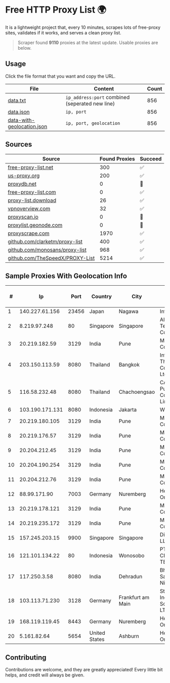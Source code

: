 
# Free HTTP Proxy List 🌍

It is a lightweight project that, every 10 minutes, scrapes lots of free-proxy sites, validates if it works, and serves a clean proxy list.


> Scraper found **9110** proxies at the latest update. Usable proxies are below.

## Usage

Click the file format that you want and copy the URL.


|File|Content|Count|
|----|-------|-----|
|[data.txt](https://raw.githubusercontent.com/themiralay/Proxy-List-World/master/data.txt)|`ip_address:port` combined (seperated new line)|856|
|[data.json](https://raw.githubusercontent.com/themiralay/Proxy-List-World/master/data.json)|`ip, port`|856|
|[data-with-geolocation.json](https://raw.githubusercontent.com/themiralay/Proxy-List-World/master/data-with-geolocation.json)|`ip, port, geolocation`|856|

## Sources

|Source|Found Proxies|Succeed|
|------|-------------|-------|
|[free-proxy-list.net](https://free-proxy-list.net)|300|✅|
|[us-proxy.org](https://www.us-proxy.org)|200|✅|
|[proxydb.net](http://proxydb.net)|0|🚫|
|[free-proxy-list.com](https://free-proxy-list.com/?page=&port=&type%5B%5D=http&type%5B%5D=https&up_time=0&search=Search)|0|✅|
|[proxy-list.download](https://www.proxy-list.download/HTTP)|26|✅|
|[vpnoverview.com](https://vpnoverview.com/privacy/anonymous-browsing/free-proxy-servers)|32|✅|
|[proxyscan.io](https://www.proxyscan.io)|0|🚫|
|[proxylist.geonode.com](https://proxylist.geonode.com/api/proxy-list?limit=300&page=1&sort_by=lastChecked&sort_type=desc&protocols=http,https)|0|🚫|
|[proxyscrape.com](https://api.proxyscrape.com/v2/?request=displayproxies&protocol=http&timeout=10000&country=all&ssl=all&anonymity=all)|1970|✅|
|[github.com/clarketm/proxy-list](https://raw.githubusercontent.com/clarketm/proxy-list/master/proxy-list-raw.txt)|400|✅|
|[github.com/monosans/proxy-list](https://raw.githubusercontent.com/monosans/proxy-list/main/proxies/http.txt)|968|✅|
|[github.com/TheSpeedX/PROXY-List](https://raw.githubusercontent.com/TheSpeedX/PROXY-List/master/http.txt)|5214|✅|


## Sample Proxies With Geolocation Info

|#|Ip|Port|Country|City|Internet Service Provider|
|-|--|----|-------|----|-------------------------|
|1|140.227.61.156|23456|Japan|Nagawa|InfoSphere|
|2|8.219.97.248|80|Singapore|Singapore|Alibaba (US) Technology Co., Ltd.|
|3|20.219.182.59|3129|India|Pune|Microsoft Corporation|
|4|203.150.113.59|8080|Thailand|Bangkok|Internet Thailand Company Ltd.|
|5|116.58.232.48|8080|Thailand|Chachoengsao|CAT Telecom Public Company Limited|
|6|103.190.171.131|8080|Indonesia|Jakarta|WMS|
|7|20.219.180.105|3129|India|Pune|Microsoft Corporation|
|8|20.219.176.57|3129|India|Pune|Microsoft Corporation|
|9|20.204.212.45|3129|India|Pune|Microsoft Corporation|
|10|20.204.190.254|3129|India|Pune|Microsoft Corporation|
|11|20.204.212.76|3129|India|Pune|Microsoft Corporation|
|12|88.99.171.90|7003|Germany|Nuremberg|Hetzner Online GmbH|
|13|20.219.178.121|3129|India|Pune|Microsoft Corporation|
|14|20.219.235.172|3129|India|Pune|Microsoft Corporation|
|15|157.245.203.15|9900|Singapore|Singapore|DigitalOcean, LLC|
|16|121.101.134.22|80|Indonesia|Wonosobo|PT SELARAS CITRA TERABIT|
|17|117.250.3.58|8080|India|Dehradun|Bharat Sanchar Nigam Ltd|
|18|103.113.71.230|3128|Germany|Frankfurt am Main|Stark Industries Solutions LTD|
|19|168.119.119.45|8443|Germany|Nuremberg|Hetzner Online GmbH|
|20|5.161.82.64|5654|United States|Ashburn|Hetzner Online GmbH|



## Contributing

Contributions are welcome, and they are greatly appreciated! Every
little bit helps, and credit will always be given.

